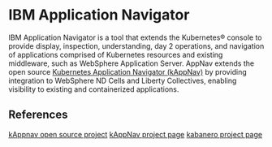 # IBM Application Navigator

IBM Application Navigator is a tool that extends the Kubernetes® console to provide display, inspection, understanding, day 2 
operations, and navigation of applications comprised of Kubernetes resources and existing middleware, such as WebSphere 
Application Server. AppNav extends the open source [Kubernetes Application Navigator (kAppNav)](https://kappnav.io) by 
providing integration to WebSphere ND Cells and Liberty Collectives, enabling visibility to existing and containerized 
applications.

## References 

[kAppnav open source project](https://github.com/kappnav)
[kAppNav project page]((https://kappnav.io))
[kabanero project page](https://kabanero.io/)

